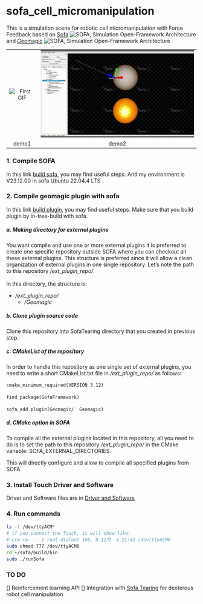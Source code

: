 # sofa_cell_micromanipulation
This is a simulation scene for robotic cell micromanipulation with Force Feedback based on [Sofa](https://github.com/sofa-framework/sofa) <img src="https://www.sofa-framework.org/wp-content/uploads/2013/01/SOFA_LOGO_ORANGE_2-normal.png" alt="SOFA, Simulation Open-Framework Architecture" width="100" height="auto"> and [Geomagic](https://www.sofa-framework.org/applications/plugins/geomagic-haptics/) <img src="https://www.sofa-framework.org/wp-content/uploads/2016/06/DSC01284-s.jpg" alt="SOFA, Simulation Open-Framework Architecture" width="100" height="auto">



<table align=center>

  <tr align=center>
    <td>
      <img src="./scene/1.gif" alt="First GIF" style="width: 100%;"/>
    </td>
    <td>
      <img src="./scene/2.gif" alt="3 GIF" style="width: 100%;"/>
    </td>
  </tr>


  <tr align=center>
    <td>
      demo1
    </td>
    <td>
      demo2
    </td>
  </tr>

</table>


### 1. Compile SOFA
In this link [build sofa](https://sofa-framework.github.io/doc/getting-started/build/linux/), you may find useful steps.
And my environment is V23.12.00 in sofa Ubuntu 22.04.4 LTS

### 2. Compile geomagic plugin with sofa
In this link [build plugin](https://sofa-framework.github.io/doc/getting-started/build/linux/](https://www.sofa-framework.org/community/doc/plugins/build-a-plugin-from-sources/#in-tree-build)), you may find useful steps.
Make sure that you build plugin by in-tree-build with sofa.

##### a. Making directory for external plugins
You want compile and use one or more external plugins it is preferred to create one specific repository outside SOFA where you can checkout all these external plugins. This structure is preferred since it will allow a clean organization of external plugins in one single repository. Let’s note the path to this repository */ext_plugin_repo/*.<br /><br />
In this directory, the structure is:
- */ext_plugin_repo/*
  - */Geomagic*
##### b. Clone plugin source code
Clone this repository into SofaTearing directory that you created in previous step.
##### c. CMakeList of the repository
In order to handle this repository as one single set of external plugins, you need to write a short CMakeList.txt file in */ext_plugin_repo/* as follows:<br />
```
cmake_minimum_required(VERSION 3.12)

find_package(SofaFramework)

sofa_add_plugin(Geomagic/  Geomagic)
```
##### d. CMake option in SOFA
To compile all the external plugins located in this repository, all you need to do is to set the path to this repository */ext_plugin_repo/* in the CMake variable: SOFA_EXTERNAL_DIRECTORIES.

This will directly configure and allow to compile all specified plugins from SOFA.

### 3. Install Touch Driver and Software
Driver and Software files are in [Driver and Software](https://github.com/nc-yc/sofa_cell_micromanipulation/tree/main/src)

### 4. Run commands

```bash
ls -l /dev/ttyACM*
# if you connect the Touch, it will show like:
# crw-rw---- 1 root dialout 166, 0 12月  4 21:42 /dev/ttyACM0
sudo chmod 777 /dev/ttyACM0
cd ~/sofa/build/bin
sudo ./runSofa
```

### TO DO

[] Reinforcement learning API
[] Integration with [Sofa Tearing]([https://www.sofa-framework.org/applications/plugins/tearing/](https://www.sofa-framework.org/applications/plugins/tearing/)) for dexterous robot cell manipulation




